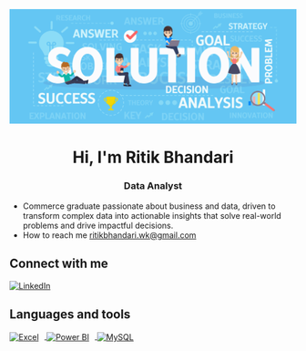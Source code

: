 ![logo](https://github.com/BhandariRitik/BhandariRitik/blob/main/banner.image.jpg)
<h1 align= "center"> Hi, I'm Ritik Bhandari </h1>
<h3 align= "center"> Data Analyst </h3>


- Commerce graduate passionate about business and data, driven to transform complex data into actionable 
  insights that solve real-world problems and drive impactful decisions.
- How to reach me [ritikbhandari.wk@gmail.com](mailto:ritikbhandari.wk@gmail.com)


## Connect with me
<a href="https://www.linkedin.com/in/ritik-bhandari-4a7a3b30b/" target="_blank">
  <img src="https://upload.wikimedia.org/wikipedia/commons/c/ca/LinkedIn_logo_initials.png" alt="LinkedIn" width="40" height="40">
</a>

## Languages and tools
<a href="https://www.microsoft.com/en-us/microsoft-365/excel" target="_blank">
    <img src="https://github.com/user-attachments/assets/a04c3cc9-4894-4ad0-bb68-aaa6e61a3c2a" alt="Excel" width="70" height="70" style="vertical-align: middle; margin-right: 10px;" />
</a>
<a href="https://powerbi.microsoft.com/" target="_blank">
    <img src="https://github.com/user-attachments/assets/3ae2442e-8191-4f3e-87fb-82581c74cb24" alt="Power BI" width="70" height="70" style="vertical-align: middle; margin-right: 10px;" />
</a>
<a href="https://www.mysql.com/" target="_blank">
    <img src="https://github.com/user-attachments/assets/4c784fe7-3222-47fd-8708-176c413190b5" alt="MySQL" width="90" height="70" style="vertical-align: middle;" />
</a>






